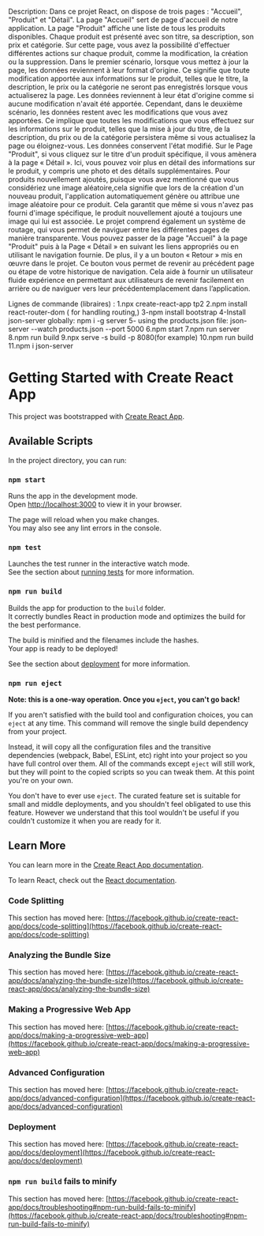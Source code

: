 Description:
Dans ce projet React, on dispose de trois pages : "Accueil", "Produit" et "Détail".
 La page "Accueil" sert de page d'accueil de notre application. La page "Produit" affiche une liste de tous les produits disponibles. Chaque produit est présenté avec son titre, sa description, son prix et catégorie. Sur cette page, vous avez la possibilité d'effectuer différentes actions sur chaque produit, comme la modification, la création ou la suppression. Dans le premier scénario,
lorsque vous mettez à jour la page, les données reviennent à leur format d'origine. Ce
signifie que toute modification apportée aux informations sur le produit, telles que le titre,
la description, le prix ou la catégorie ne seront pas enregistrés lorsque vous actualiserez la page.
Les données reviennent à leur état d'origine comme si aucune modification n'avait été apportée. Cependant, dans le deuxième scénario, les données restent avec les modifications que vous avez apportées.
 Ce implique que toutes les modifications que vous effectuez sur les informations sur le produit, telles que la mise à jour du titre, de la description, du prix ou de la catégorie persistera même si vous actualisez la page ou éloignez-vous. Les données conservent l'état modifié. Sur le Page "Produit", si vous cliquez sur le titre d'un produit spécifique, il
vous amènera à la page « Détail ». Ici, vous pouvez voir plus en détail
des informations sur le produit, y compris une photo et des détails supplémentaires. Pour
produits nouvellement ajoutés, puisque vous avez mentionné que vous considériez une image aléatoire,cela signifie que lors de la création d'un nouveau produit, l'application automatiquement génère ou attribue une image aléatoire pour ce produit. Cela garantit que même
si vous n'avez pas fourni d'image spécifique, le produit nouvellement ajouté a toujours une
image qui lui est associée. Le projet comprend également un système de routage, qui
vous permet de naviguer entre les différentes pages de manière transparente. Vous pouvez passer 
de la page "Accueil" à la page "Produit" puis à la Page « Détail » en suivant les liens appropriés ou en utilisant le navigation fournie. De plus, il y a un bouton « Retour »
mis en œuvre dans le projet. Ce bouton vous permet de revenir au précédent
page ou étape de votre historique de navigation. Cela aide à fournir un utilisateur fluide
expérience en permettant aux utilisateurs de revenir facilement en arrière ou de naviguer vers leur précédentemplacement dans l’application.

Lignes de commande (libraires) :
1.npx create-react-app tp2
2.npm install react-router-dom ( for handling routing,)
3-npm install bootstrap
4-Install json-server globally: npm i -g server
5- using the products.json file: json-server --watch products.json --port 5000
6.npm start
7.npm run server
8.npm run build
9.npx serve -s build -p 8080(for example)
10.npm run build
11.npm i json-server



# Getting Started with Create React App

This project was bootstrapped with [Create React App](https://github.com/facebook/create-react-app).

## Available Scripts

In the project directory, you can run:

### `npm start`

Runs the app in the development mode.\
Open [http://localhost:3000](http://localhost:3000) to view it in your browser.

The page will reload when you make changes.\
You may also see any lint errors in the console.

### `npm test`

Launches the test runner in the interactive watch mode.\
See the section about [running tests](https://facebook.github.io/create-react-app/docs/running-tests) for more information.

### `npm run build`

Builds the app for production to the `build` folder.\
It correctly bundles React in production mode and optimizes the build for the best performance.

The build is minified and the filenames include the hashes.\
Your app is ready to be deployed!

See the section about [deployment](https://facebook.github.io/create-react-app/docs/deployment) for more information.

### `npm run eject`

**Note: this is a one-way operation. Once you `eject`, you can't go back!**

If you aren't satisfied with the build tool and configuration choices, you can `eject` at any time. This command will remove the single build dependency from your project.

Instead, it will copy all the configuration files and the transitive dependencies (webpack, Babel, ESLint, etc) right into your project so you have full control over them. All of the commands except `eject` will still work, but they will point to the copied scripts so you can tweak them. At this point you're on your own.

You don't have to ever use `eject`. The curated feature set is suitable for small and middle deployments, and you shouldn't feel obligated to use this feature. However we understand that this tool wouldn't be useful if you couldn't customize it when you are ready for it.

## Learn More

You can learn more in the [Create React App documentation](https://facebook.github.io/create-react-app/docs/getting-started).

To learn React, check out the [React documentation](https://reactjs.org/).

### Code Splitting

This section has moved here: [https://facebook.github.io/create-react-app/docs/code-splitting](https://facebook.github.io/create-react-app/docs/code-splitting)

### Analyzing the Bundle Size

This section has moved here: [https://facebook.github.io/create-react-app/docs/analyzing-the-bundle-size](https://facebook.github.io/create-react-app/docs/analyzing-the-bundle-size)

### Making a Progressive Web App

This section has moved here: [https://facebook.github.io/create-react-app/docs/making-a-progressive-web-app](https://facebook.github.io/create-react-app/docs/making-a-progressive-web-app)

### Advanced Configuration

This section has moved here: [https://facebook.github.io/create-react-app/docs/advanced-configuration](https://facebook.github.io/create-react-app/docs/advanced-configuration)

### Deployment

This section has moved here: [https://facebook.github.io/create-react-app/docs/deployment](https://facebook.github.io/create-react-app/docs/deployment)

### `npm run build` fails to minify

This section has moved here: [https://facebook.github.io/create-react-app/docs/troubleshooting#npm-run-build-fails-to-minify](https://facebook.github.io/create-react-app/docs/troubleshooting#npm-run-build-fails-to-minify)
